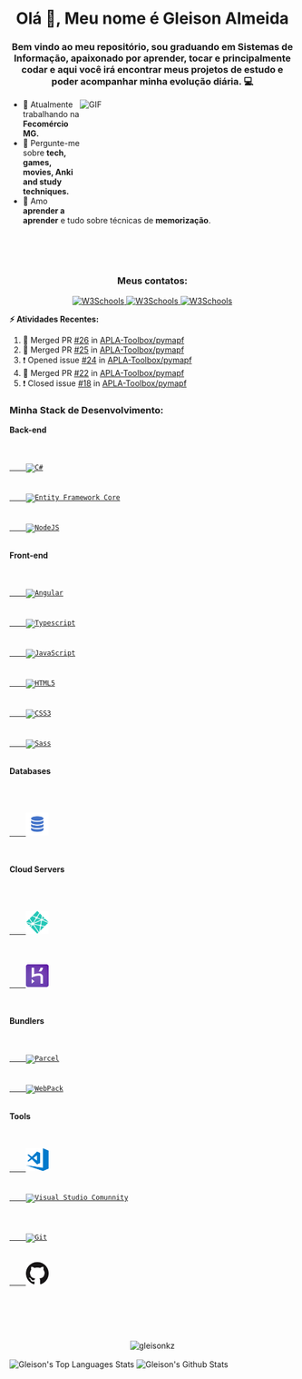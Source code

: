 <h1 align="center">Olá 👋, Meu nome é Gleison Almeida</h1>
<h3 align="center">Bem vindo ao meu repositório, sou graduando em Sistemas de Informação, apaixonado por aprender, tocar e principalmente codar  e aqui você irá encontrar meus projetos de estudo e poder acompanhar minha evolução diária. 💻</h3>

<img align="right" alt="GIF" src="https://github.com/abhisheknaiidu/abhisheknaiidu/blob/master/code.gif?raw=true" width="380" height="200" />

- 🔭 Atualmente trabalhando na **Fecomércio MG.**
- 💬 Pergunte-me sobre **tech, games, movies, Anki and study techniques.**
- 🎴 Amo **aprender a aprender** e tudo sobre técnicas de **memorização**.

</br>
</br>
</br>
<h3 align="center">Meus contatos:</h3>

<p align="center">

<a href="https://www.instagram.com/gleison_gbass/">
    <img alt="W3Schools" src="https://github.com/gleisonkz/technologies-icons/blob/master/instagram.png" width="40" height="40">
</a>

<a href="https://www.linkedin.com/in/gleison-ribeiro-a65257119/">
    <img alt="W3Schools" src="https://icongr.am/devicon/linkedin-original.svg?size=148&color=currentColor" border="0" width="40" height="40">
</a>

<a href="https://www.youtube.com/channel/UCxZ1pK5ExBbS6VS0x5YMGfA?view_as=subscriber">
    <img alt="W3Schools" src="https://github.com/gleisonkz/technologies-icons/blob/master/youtube.png" width="40" height="40">
</a>

</p>

**:zap: Atividades Recentes:**

<!--START_SECTION:activity-->

1. 🎉 Merged PR [#26](https://github.com/APLA-Toolbox/pymapf/pull/26) in [APLA-Toolbox/pymapf](https://github.com/APLA-Toolbox/pymapf)
2. 🎉 Merged PR [#25](https://github.com/APLA-Toolbox/pymapf/pull/25) in [APLA-Toolbox/pymapf](https://github.com/APLA-Toolbox/pymapf)
3. ❗️ Opened issue [#24](https://github.com/APLA-Toolbox/pymapf/issues/24) in [APLA-Toolbox/pymapf](https://github.com/APLA-Toolbox/pymapf)
4. 🎉 Merged PR [#22](https://github.com/APLA-Toolbox/pymapf/pull/22) in [APLA-Toolbox/pymapf](https://github.com/APLA-Toolbox/pymapf)
5. ❗️ Closed issue [#18](https://github.com/APLA-Toolbox/pymapf/issues/18) in [APLA-Toolbox/pymapf](https://github.com/APLA-Toolbox/pymapf)

<!--END_SECTION:activity-->

<p align="center">

### Minha Stack de Desenvolvimento:

**Back-end**

<code>
<a href="https://docs.microsoft.com/en-us/dotnet/csharp/" target="_blank" >
    <img src="https://icongr.am/devicon/csharp-original.svg?size=148&color=currentColor" 
    alt="C#" title="C#" width="40" height="40"/>
</a>
<a href="https://docs.microsoft.com/en-us/ef/core/" target="_blank" >
    <img src="https://github.com/campusMVP/dotnetCoreLogoPack/blob/master/Entity%20Framework%20Core/Bitmap%20RGB/Bitmap-MEDIUM_Entity-Framework-Core-Logo_2colors_Square_Boxed_RGB.png?raw=true" alt="Entity Framework Core" title="Entity Framework Core" width="40" height="40"/>
</a>
<a href="https://nodejs.org/en/" target="_blank" >
    <img src="https://icongr.am/devicon/nodejs-original.svg?size=148&color=currentColor" 
    alt="NodeJS" title="NodeJS" width="40" height="40"/>
</a>
</code>

**Front-end**

<code>
<a href="https://angular.io/docs" target="_blank" >
    <img src="https://icongr.am/devicon/angularjs-original.svg?size=148&color=currentColor" alt="Angular" title="Angular" width="40" height="40"/>
</a>
<a href="https://www.typescriptlang.org/" target="_blank" >
    <img src="https://icongr.am/devicon/typescript-original.svg?size=148&color=currentColor" alt="Typescript" title="TypeScript" width="40" height="40"/>
</a>
<a href="https://developer.mozilla.org/en-US/docs/Web/JavaScript" target="_blank" >
    <img src="https://icongr.am/devicon/javascript-original.svg?size=148&color=currentColor" alt="JavaScript" title="JavaScript" width="40" height="40"/>
</a>
<a href="https://www.w3schools.com/html/" target="_blank" >
    <img src="https://icongr.am/devicon/html5-original.svg?size=148&color=currentColor" 
    alt="HTML5" title="HTML5" width="40" height="40"/>
</a>
<a href="https://www.w3schools.com/css/default.asp" target="_blank" >
    <img src="https://icongr.am/devicon/css3-original.svg?size=148&color=currentColor" 
    alt="CSS3" title="CSS3" width="40" height="40"/>
</a>
<a href="https://sass-lang.com/documentation" target="_blank" >
    <img src="https://icongr.am/devicon/sass-original.svg?size=148&color=currentColor" 
    alt="Sass" title="Sass" width="40" height="40"/>
</a>
</code>

**Databases**

<code>

<a href="https://docs.microsoft.com/en-us/sql/sql-server/?view=sql-server-ver15" target="_blank" >
    <img  alt="SQL Server" title="SQL Server" width="40" height="40" src="https://raw.githubusercontent.com/github/explore/80688e429a7d4ef2fca1e82350fe8e3517d3494d/topics/sql/sql.png" />
</a>

</code>

**Cloud Servers**

<code>

<a href="https://app.netlify.com/" target="_blank" >
    <img  alt="Netlify" title="Netlify" width="40" height="40" src="./images/netlify-seeklogo.com.svg" />
</a>

<a href="https://www.heroku.com/" target="_blank" >
    <img  alt="Heroku" title="Heroku" width="40" height="40" src="./images/heroku-logo-solid-gradient.svg" />
</a>

</code>

**Bundlers**

<code>
<a href="https://parceljs.org/getting_started.html" target="_blank" >
    <img src="https://www.vectorlogo.zone/logos/parceljs/parceljs-icon.svg" 
    alt="Parcel" title="Parcel" width="40" height="40"/>
</a>
<a href="https://webpack.js.org/" target="_blank" >
    <img src="https://icongr.am/devicon/webpack-original.svg?size=148&color=currentColor"
    alt="WebPack" title="WebPack" width="40" height="40"/>
</a>
</code>

**Tools**

<code>
<a href="https://code.visualstudio.com/docs" target="_blank" >
    <img  alt="Visual Studio Code" title="Visual Studio Code" width="40" height="40" src="https://raw.githubusercontent.com/github/explore/80688e429a7d4ef2fca1e82350fe8e3517d3494d/topics/visual-studio-code/visual-studio-code.png" />
</a>
<a href="https://docs.microsoft.com/en-us/dotnet/csharp/" target="_blank" >
    <img  alt="Visual Studio Comunnity" title="Visual Studio Community" width="40" height="40" src="https://visualstudio.microsoft.com/wp-content/uploads/2019/06/BrandVisualStudioWin2019-3.svg" />
</a>

<a href="https://git-scm.com/doc" target="_blank" >
    <img src="https://www.vectorlogo.zone/logos/git-scm/git-scm-icon.svg" 
    alt="Git" title="Git" width="40" height="40"/>
</a>
<a href="https://docs.microsoft.com/en-us/visualstudio/windows/?view=vs-2019" target="_blank" >
    <img  alt="GitHub" title="GitHub" width="40" height="40" src="https://raw.githubusercontent.com/github/explore/78df643247d429f6cc873026c0622819ad797942/topics/github/github.png" />
</a>

</code>
</p>

<br />
<br />

<p align="center"> <img src="https://komarev.com/ghpvc/?username=gleisonkz" alt="gleisonkz" /> </p>

<img align="center" alt="Gleison's Top Languages Stats" src="https://github-readme-stats.vercel.app/api/top-langs/?username=gleisonkz&langs_count=5&theme=dark&layout=compact" />

<img align="center" alt="Gleison's Github Stats" src="https://github-readme-stats.vercel.app/api?username=gleisonkz&show_icons=true&hide_border=true&theme=dark" />

